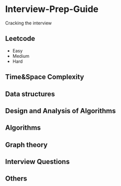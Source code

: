 # Interview-Prep-Guide
Cracking the interview 

## Leetcode 
- Easy 
- Medium 
- Hard 

## Time&Space Complexity 


## Data structures 


## Design and Analysis of Algorithms


## Algorithms 


## Graph theory 


## Interview Questions 

## Others 
